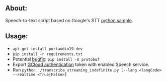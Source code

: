## About: 
Speech-to-text script based on Google's STT [python sample](https://github.com/GoogleCloudPlatform/python-docs-samples/tree/master/speech/microphone). 

## Usage: 

- `apt-get install portaudio19-dev`
- `pip install -r requirements.txt`
- Potential [bugfix](https://stackoverflow.com/questions/53790531/problem-with-import-google-cloud-speech-to-text-recognition): `pip install -U protobuf` 
- Export [GCloud authentication](https://cloud.google.com/docs/authentication/production#auth-cloud-explicit-python) token with enabled Speech service.
- Run `python ./transcribe_streaming_indefinite.py [--lang <langCode> --realtime <True|False>]`

